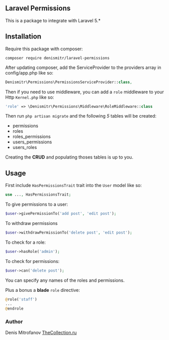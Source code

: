 ## Laravel Permissions

This is a package to integrate with Laravel 5.*

## Installation

Require this package with composer:

```shell
composer require denismitr/laravel-permissions
```

After updating composer, add the ServiceProvider to the providers array in config/app.php like so:

```php
Denismitr\Permissions\PermissionsServiceProvider::class,
```

Then if you need to use middleware, you can add a `role` middleware to your Http `Kernel.php` like so:

```php
'role' => \Denismitr\Permissions\Middleware\RoleMiddleware::class
```

Then run `php artisan migrate` and the following _5_ tables will be created:

* permissions
* roles
* roles_permissions
* users_permissions
* users_roles

Creating the __CRUD__ and populating thoses tables is up to you.

## Usage

First include `HasPermissionsTrait` trait into the `User` model like so:

```php
use ..., HasPermissionsTrait;
```

To give permissions to a user:

```php
$user->givePermissionTo('add post', 'edit post');
```

To withdraw permissions
```php
$user->withdrawPermissionTo('delete post', 'edit post');
```

To check for a role:
```php
$user->hasRole('admin');
```

To check for permissions:
```php
$user->can('delete post');
```

You can specify any names of the roles and permissions.

Plus a bonus a __blade__ `role` directive:

```php
@role('staff')
...
@endrole
```

### Author

Denis Mitrofanov
[TheCollection.ru](https://thecollection.ru)
